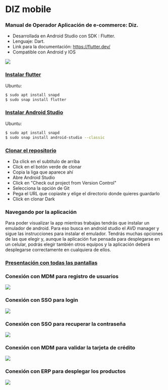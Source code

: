 # DIZ mobile
### Manual de Operador Aplicación de e-commerce: Diz.

- Desarrollada en Android Studio con SDK : Flutter.
- Lenguaje: Dart.
- Link para la documentación: https://flutter.dev/
- Compatible con Android y IOS

![](https://raw.githubusercontent.com/sanchezpili6/diz/master/diz_mobile/assets/images/diz.png)

### [Instalar flutter](https://flutter.dev/docs/get-started/install)
Ubuntu: 
```sh
$ sudo apt install snapd
$ sudo snap install flutter
```

### [Instalar Android Studio](https://developer.android.com/studio)
Ubuntu: 
```sh
$ sudo apt install snapd
$ sudo snap install android-studio --classic
```

### [Clonar el repositorio](https://github.com/sanchezpili6/diz)
- Da click en el subtítulo de arriba
- Click en el botón verde de clonar
- Copia la liga que aparece ahí
- Abre Android Studio 
- Click en "Check out project from Version Control"
- Selecciona la opción de Git
- Pega el URL que copiaste y elige el directorio donde quieres guardarlo
- Click en clonar
Dark
### Navegando por la aplicación

Para poder visualizar la app mientras trabajas tendrás que instalar un emulador de android. Para eso busca en android studio el AVD manager y sigue las instrucciones para instalar el emulador. 
Tendrás muchas opciones de las que elegir y, aunque la aplicación fue pensada para desplegarse en un celular, podrás elegir también otros equipos y la aplicación deberá desplegarse correctamente en cualquiera de ellos. 

### [Presentación con todas las pantallas](https://drive.google.com/file/d/1IkqceymRMcOTPNtl3s37VaSdD0eMT93b/view?usp=sharing)

### Conexión con MDM para registro de usuarios
![](https://raw.githubusercontent.com/sanchezpili6/diz/master/diz_mobile/assets/readme_assets/registro.png)

### Conexión con SSO para login
![](https://raw.githubusercontent.com/sanchezpili6/diz/master/diz_mobile/assets/readme_assets/login.png)

### Conexión con SSO para recuperar la contraseña
![](https://raw.githubusercontent.com/sanchezpili6/diz/master/diz_mobile/assets/readme_assets/cont_temp.png)

### Conexión con MDM para validar la tarjeta de crédito
![](https://raw.githubusercontent.com/sanchezpili6/diz/master/diz_mobile/assets/readme_assets/tarjeta_invalida.png)

### Conexión con ERP para desplegar los productos
![](https://raw.githubusercontent.com/sanchezpili6/diz/master/diz_mobile/assets/readme_assets/p_generales.png)
